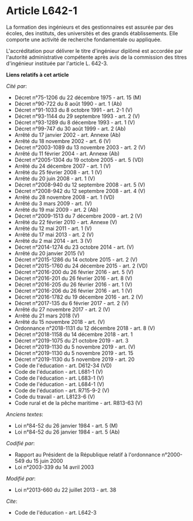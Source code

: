 # Article L642-1

La formation des ingénieurs et des gestionnaires est assurée par des écoles, des instituts, des universités et des grands
établissements. Elle comporte une activité de recherche fondamentale ou appliquée.

L'accréditation pour délivrer le titre d'ingénieur diplômé est accordée par l'autorité administrative compétente après avis
de la commission des titres d'ingénieur instituée par l'article L. 642-3.

**Liens relatifs à cet article**

_Cité par_:

  - Décret n°75-1206 du 22 décembre 1975 - art. 15 (M)
  - Décret n°90-722 du 8 août 1990 - art. 1 (Ab)
  - Décret n°91-1033 du 8 octobre 1991 - art. 2-1 (V)
  - Décret n°93-1144 du 29 septembre 1993 - art. 2 (V)
  - Décret n°93-1289 du 8 décembre 1993 - art. 1 (V)
  - Décret n°99-747 du 30 août 1999 - art. 2 (Ab)
  - Arrêté du 17 janvier 2002 - art. Annexe (Ab)
  - Arrêté du 18 novembre 2002 - art. 6 (V)
  - Décret n°2003-1089 du 13 novembre 2003 - art. 2 (V)
  - Arrêté du 11 février 2004 - art. Annexe (Ab)
  - Décret n°2005-1304 du 19 octobre 2005 - art. 5 (VD)
  - Arrêté du 24 décembre 2007 - art. 1 (V)
  - Arrêté du 25 février 2008 - art. 1 (V)
  - Arrêté du 20 juin 2008 - art. 1 (V)
  - Décret n°2008-940 du 12 septembre 2008 - art. 5 (V)
  - Décret n°2008-942 du 12 septembre 2008 - art. 4 (V)
  - Arrêté du 28 novembre 2008 - art. 1 (VD)
  - Arrêté du 3 mars 2009 - art. (V)
  - Arrêté du 19 mai 2009 - art. 2 (Ab)
  - Décret n°2009-1513 du 7 décembre 2009 - art. 2 (V)
  - Arrêté du 22 février 2010 - art. Annexe (V)
  - Arrêté du 12 mai 2011 - art. 1 (V)
  - Arrêté du 17 mai 2013 - art. 2 (V)
  - Arrêté du 2 mai 2014 - art. 3 (V)
  - Décret n°2014-1274 du 23 octobre 2014 - art. (V)
  - Arrêté du 20 janvier 2015 (V)
  - Décret n°2015-1286 du 14 octobre 2015 - art. 2 (V)
  - Décret n°2015-1760 du 24 décembre 2015 - art. 2 (VD)
  - Décret n°2016-200 du 26 février 2016 - art. 5 (V)
  - Décret n°2016-201 du 26 février 2016 - art. 8 (V)
  - Décret n°2016-205 du 26 février 2016 - art. 1 (V)
  - Décret n°2016-206 du 26 février 2016 - art. 1 (V)
  - Décret n°2016-1782 du 19 décembre 2016 - art. 2 (V)
  - Décret n°2017-135 du 6 février 2017 - art. 2 (V)
  - Arrêté du 27 novembre 2017 - art. 2 (V)
  - Arrêté du 21 mars 2018 (V)
  - Arrêté du 15 novembre 2018 - art. (V)
  - Ordonnance n°2018-1131 du 12 décembre 2018 - art. 8 (V)
  - Décret n°2018-1158 du 14 décembre 2018 - art. 1
  - Décret n°2019-1075 du 21 octobre 2019 - art. 3
  - Décret n°2019-1130 du 5 novembre 2019 - art. (V)
  - Décret n°2019-1130 du 5 novembre 2019 - art. 15
  - Décret n°2019-1130 du 5 novembre 2019 - art. 20
  - Code de l'éducation - art. D612-34 (VD)
  - Code de l'éducation - art. L681-1 (V)
  - Code de l'éducation - art. L683-1 (V)
  - Code de l'éducation - art. L684-1 (V)
  - Code de l'éducation - art. R715-9-2 (V)
  - Code du travail - art. L8123-6 (V)
  - Code rural et de la pêche maritime - art. R813-63 (V)

_Anciens textes_:

  - Loi n°84-52 du 26 janvier 1984 - art. 5 (M)
  - Loi n°84-52 du 26 janvier 1984 - art. 5 (Ab)

_Codifié par_:

  - Rapport au Président de la République relatif à l'ordonnance n°2000-549 du 15 juin 2000
  - Loi n°2003-339 du 14 avril 2003

_Modifié par_:

  - Loi n°2013-660 du 22 juillet 2013 - art. 38

_Cite_:

  - Code de l'éducation - art. L642-3
